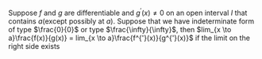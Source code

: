 Suppose $f$ and $g$ are differentiable and $g^{'}(x) \neq 0$ on an open interval $I$ that contains $a$(except possibly at $a$). Suppose that
we have indeterminate form of type $\frac{0}{0}$ or type $\frac{\infty}{\infty}$, then
$lim_{x \to a}\frac{f(x)}{g(x)} = lim_{x \to a}\frac{f^{'}(x)}{g^{'}(x)}$
if the limit on the right side exists
